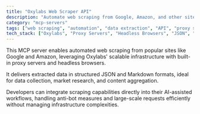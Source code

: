 ```yaml
---
title: "Oxylabs Web Scraper API"
description: "Automate web scraping from Google, Amazon, and other sites using Oxylabs' proxy-backed API for structured data extraction."
category: "mcp-servers"
tags: ["web scraping", "automation", "data extraction", "API", "proxy servers", "market research"]
tech_stack: ["Oxylabs", "Proxy Servers", "Headless Browsers", "JSON", "Markdown"]
---
```


This MCP server enables automated web scraping from popular sites like Google and Amazon, leveraging Oxylabs' scalable infrastructure with built-in proxy servers and headless browsers. 

It delivers extracted data in structured JSON and Markdown formats, ideal for data collection, market research, and content aggregation. 

Developers can integrate scraping capabilities directly into their AI-assisted workflows, handling anti-bot measures and large-scale requests efficiently without managing infrastructure complexities.